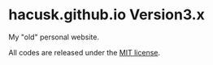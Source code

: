 # hacusk.github.io Version3.x

My "old" personal website.

All codes are released under the [MIT license](https://github.com/hacusk/hacusk.net/blob/master/LICENSE).
